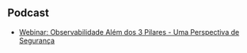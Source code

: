 ## Podcast

- [Webinar: Observabilidade Além dos 3 Pilares - Uma Perspectiva de Segurança
](https://youtu.be/jEQ-16Nhk60?si=QVx6Qdps_u8kiD0H)



